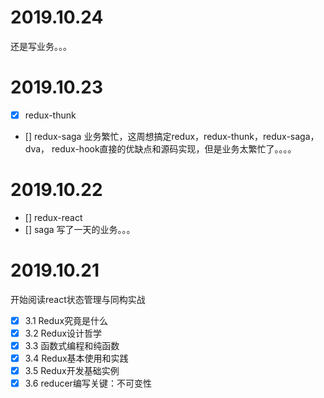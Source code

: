# 2019.10.24
还是写业务。。。
# 2019.10.23
- [x] redux-thunk
- [] redux-saga
业务繁忙，这周想搞定redux，redux-thunk，redux-saga，dva，
redux-hook直接的优缺点和源码实现，但是业务太繁忙了。。。。
# 2019.10.22
- [] redux-react
- [] saga
写了一天的业务。。。
# 2019.10.21
开始阅读react状态管理与同构实战
- [x] 3.1 Redux究竟是什么 
- [x] 3.2 Redux设计哲学 
- [x] 3.3 函数式编程和纯函数 
- [x] 3.4 Redux基本使用和实践 
- [x] 3.5 Redux开发基础实例 
- [x] 3.6 reducer编写关键：不可变性 